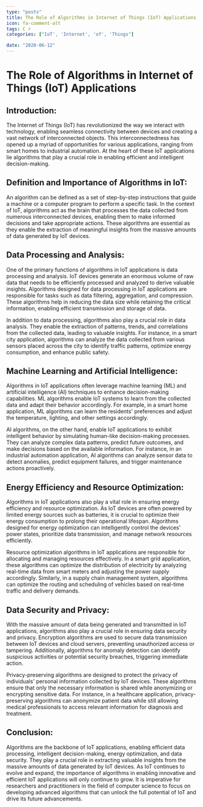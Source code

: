 ```yaml
---
type: "posts"
title: The Role of Algorithms in Internet of Things (IoT) Applications
icon: fa-comment-alt
tags: C r
categories: ["IoT', 'Internet', 'of', 'Things"]

date: "2020-06-12"
---
```




# The Role of Algorithms in Internet of Things (IoT) Applications

## Introduction:
The Internet of Things (IoT) has revolutionized the way we interact with technology, enabling seamless connectivity between devices and creating a vast network of interconnected objects. This interconnectedness has opened up a myriad of opportunities for various applications, ranging from smart homes to industrial automation. At the heart of these IoT applications lie algorithms that play a crucial role in enabling efficient and intelligent decision-making.

## Definition and Importance of Algorithms in IoT:
An algorithm can be defined as a set of step-by-step instructions that guide a machine or a computer program to perform a specific task. In the context of IoT, algorithms act as the brain that processes the data collected from numerous interconnected devices, enabling them to make informed decisions and take appropriate actions. These algorithms are essential as they enable the extraction of meaningful insights from the massive amounts of data generated by IoT devices.

## Data Processing and Analysis:
One of the primary functions of algorithms in IoT applications is data processing and analysis. IoT devices generate an enormous volume of raw data that needs to be efficiently processed and analyzed to derive valuable insights. Algorithms designed for data processing in IoT applications are responsible for tasks such as data filtering, aggregation, and compression. These algorithms help in reducing the data size while retaining the critical information, enabling efficient transmission and storage of data.

In addition to data processing, algorithms also play a crucial role in data analysis. They enable the extraction of patterns, trends, and correlations from the collected data, leading to valuable insights. For instance, in a smart city application, algorithms can analyze the data collected from various sensors placed across the city to identify traffic patterns, optimize energy consumption, and enhance public safety.

## Machine Learning and Artificial Intelligence:
Algorithms in IoT applications often leverage machine learning (ML) and artificial intelligence (AI) techniques to enhance decision-making capabilities. ML algorithms enable IoT systems to learn from the collected data and adapt their behavior accordingly. For example, in a smart home application, ML algorithms can learn the residents' preferences and adjust the temperature, lighting, and other settings accordingly.

AI algorithms, on the other hand, enable IoT applications to exhibit intelligent behavior by simulating human-like decision-making processes. They can analyze complex data patterns, predict future outcomes, and make decisions based on the available information. For instance, in an industrial automation application, AI algorithms can analyze sensor data to detect anomalies, predict equipment failures, and trigger maintenance actions proactively.

## Energy Efficiency and Resource Optimization:
Algorithms in IoT applications also play a vital role in ensuring energy efficiency and resource optimization. As IoT devices are often powered by limited energy sources such as batteries, it is crucial to optimize their energy consumption to prolong their operational lifespan. Algorithms designed for energy optimization can intelligently control the devices' power states, prioritize data transmission, and manage network resources efficiently.

Resource optimization algorithms in IoT applications are responsible for allocating and managing resources effectively. In a smart grid application, these algorithms can optimize the distribution of electricity by analyzing real-time data from smart meters and adjusting the power supply accordingly. Similarly, in a supply chain management system, algorithms can optimize the routing and scheduling of vehicles based on real-time traffic and delivery demands.

## Data Security and Privacy:
With the massive amount of data being generated and transmitted in IoT applications, algorithms also play a crucial role in ensuring data security and privacy. Encryption algorithms are used to secure data transmission between IoT devices and cloud servers, preventing unauthorized access or tampering. Additionally, algorithms for anomaly detection can identify suspicious activities or potential security breaches, triggering immediate action.

Privacy-preserving algorithms are designed to protect the privacy of individuals' personal information collected by IoT devices. These algorithms ensure that only the necessary information is shared while anonymizing or encrypting sensitive data. For instance, in a healthcare application, privacy-preserving algorithms can anonymize patient data while still allowing medical professionals to access relevant information for diagnosis and treatment.

## Conclusion:
Algorithms are the backbone of IoT applications, enabling efficient data processing, intelligent decision-making, energy optimization, and data security. They play a crucial role in extracting valuable insights from the massive amounts of data generated by IoT devices. As IoT continues to evolve and expand, the importance of algorithms in enabling innovative and efficient IoT applications will only continue to grow. It is imperative for researchers and practitioners in the field of computer science to focus on developing advanced algorithms that can unlock the full potential of IoT and drive its future advancements.